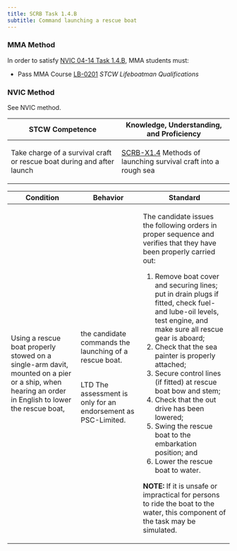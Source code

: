 ```yaml
---
title: SCRB Task 1.4.B 
subtitle: Command launching a rescue boat
---
```



### MMA Method

In order to satisfy  [NVIC 04-14  Task  1.4.B](/stcw23/assets/images/nvic-04-14.pdf), MMA students must:

* Pass MMA Course  [LB-0201](LB-0201) *STCW Lifeboatman Qualifications*


### NVIC Method

<a onclick="togglevisibility('nvic_methods')" >See NVIC method.</a>

<div id='nvic_methods' class='hide'>

<table>
<thead>
<tr>
<th class='forty'> STCW Competence </th>
<th class='sixty'> Knowledge, Understanding, and Proficiency </th>
</tr>
</thead>




<tbody>
<tr><td markdown='1'>

Take charge of a survival craft or rescue boat during and after launch

</td><td markdown='1'>

[SCRB-X1.4](../../tables/621.html#SCRB-X1.4) Methods of launching survival craft into a rough sea

</td></tr>


</tbody>
</table>


<table>
<thead>
<tr><th class='twenty'>  Condition </th><th class='twenty'> Behavior </th><th  class='sixty'>Standard </th></tr>
</thead>
<tbody >



<tr><td markdown='1'>

Using a rescue boat properly stowed on a single-arm davit, mounted on a pier or a ship, when hearing an order in English to lower the rescue boat,

</td><td markdown='1'>

the candidate commands the launching of a rescue boat.

<br>

<div class="tooltip">LTD
<span class="tooltiptext">
The assessment is only for an endorsement as PSC-Limited.
</span>
</div>


</td><td markdown='1'>

The candidate issues the following orders in proper sequence and verifies that they have been properly carried out:

1. Remove boat cover and securing lines; put in drain plugs if fitted, check fuel- and lube-oil levels, test engine, and make sure all rescue gear is aboard;
2. Check that the sea painter is properly attached;
3. Secure control lines (if fitted) at rescue boat bow and stem;
4. Check that the out drive has been lowered;
5. Swing the rescue boat to the embarkation position; and 
6. Lower the rescue boat to water. 

**NOTE:**  If it is unsafe or impractical for persons to ride the boat to the water, this component of the task may be simulated. 

</td></tr>
</tbody>
</table>
</div>
